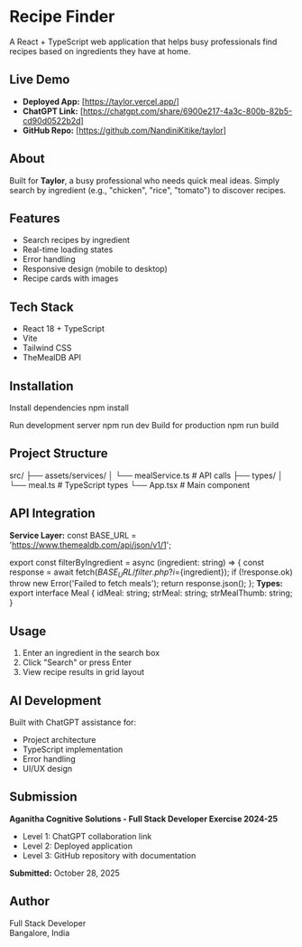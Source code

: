 #  Recipe Finder

A React + TypeScript web application that helps busy professionals find recipes based on ingredients they have at home.

##  Live Demo
- **Deployed App:** [https://taylor.vercel.app/]
- **ChatGPT Link:** [https://chatgpt.com/share/6900e217-4a3c-800b-82b5-cd90d0522b2d]
- **GitHub Repo:** [https://github.com/NandiniKitike/taylor]

##  About
Built for **Taylor**, a busy professional who needs quick meal ideas. Simply search by ingredient (e.g., "chicken", "rice", "tomato") to discover recipes.

##  Features
- Search recipes by ingredient
- Real-time loading states
- Error handling
- Responsive design (mobile to desktop)
- Recipe cards with images

##  Tech Stack
- React 18 + TypeScript
- Vite
- Tailwind CSS
- TheMealDB API

##  Installation

Install dependencies
npm install

Run development server
npm run dev
Build for production
npm run build


##  Project Structure

src/
├── assets/services/
│ └── mealService.ts # API calls
├── types/
│ └── meal.ts # TypeScript types
└── App.tsx # Main component

## API Integration

**Service Layer:**
const BASE_URL = 'https://www.themealdb.com/api/json/v1/1';

export const filterByIngredient = async (ingredient: string) => {
const response = await fetch(${BASE_URL}/filter.php?i=${ingredient});
if (!response.ok) throw new Error('Failed to fetch meals');
return response.json();
};
**Types:**
export interface Meal {
idMeal: string;
strMeal: string;
strMealThumb: string;
}


## Usage

1. Enter an ingredient in the search box
2. Click "Search" or press Enter
3. View recipe results in grid layout

##  AI Development
Built with ChatGPT assistance for:
- Project architecture
- TypeScript implementation
- Error handling
- UI/UX design

## Submission
**Aganitha Cognitive Solutions - Full Stack Developer Exercise 2024-25**

-  Level 1: ChatGPT collaboration link
-  Level 2: Deployed application
-  Level 3: GitHub repository with documentation

**Submitted:** October 28, 2025

##  Author
Full Stack Developer  
Bangalore, India




